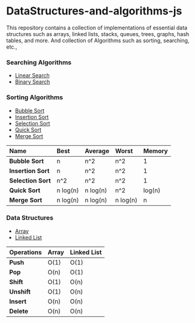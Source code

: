 # DataStructures-and-algorithms-js

This repository contains a collection of implementations of essential data structures such as arrays, linked lists, stacks, queues, trees, graphs, hash tables, and more. And collection of Algorithms such as sorting, searching, etc.,

### Searching Algorithms

- [Linear Search](https://github.com/suriyaprakash666/DataStructures-and-algorithms-js/blob/main/Algorithms/linearSearch.js)
- [Binary Search](https://github.com/suriyaprakash666/DataStructures-and-algorithms-js/blob/main/Algorithms/binarySearch.js)

### Sorting Algorithms

- [Bubble Sort](https://github.com/suriyaprakash666/DataStructures-and-algorithms-js/blob/main/Algorithms/bubbleSort.js)
- [Insertion Sort](https://github.com/suriyaprakash666/DataStructures-and-algorithms-js/blob/main/Algorithms/insertionSort.js)
- [Selection Sort](https://github.com/suriyaprakash666/DataStructures-and-algorithms-js/blob/main/Algorithms/selectionSort.js)
- [Quick Sort](https://github.com/suriyaprakash666/DataStructures-and-algorithms-js/blob/main/Algorithms/quickSort.js)
- [Merge Sort](https://github.com/suriyaprakash666/DataStructures-and-algorithms-js/blob/main/Algorithms/mergeSort.js)

| Name               | Best     | Average  | Worst    | Memory |
| :----------------- | :------- | :------- | :------- | :----- |
| **Bubble Sort**    | n        | n^2      | n^2      | 1      |
| **Insertion Sort** | n        | n^2      | n^2      | 1      |
| **Selection Sort** | n^2      | n^2      | n^2      | 1      |
| **Quick Sort**     | n log(n) | n log(n) | n^2      | log(n) |
| **Merge Sort**     | n log(n) | n log(n) | n log(n) | n      |

### Data Structures

- [Array](https://github.com/suriyaprakash666/DataStructures-and-algorithms-js/blob/main/Data-Structures/array.js)
- [Linked List](https://github.com/suriyaprakash666/DataStructures-and-algorithms-js/blob/main/Data-Structures/linkedList.js)

| Operations  | Array | Linked List |
| :---------- | :---- | :---------- |
| **Push**    | O(1)  | O(1)        |
| **Pop**     | O(n)  | O(1)        |
| **Shift**   | O(1)  | O(n)        |
| **Unshift** | O(1)  | O(n)        |
| **Insert**  | O(n)  | O(n)        |
| **Delete**  | O(n)  | O(n)        |
